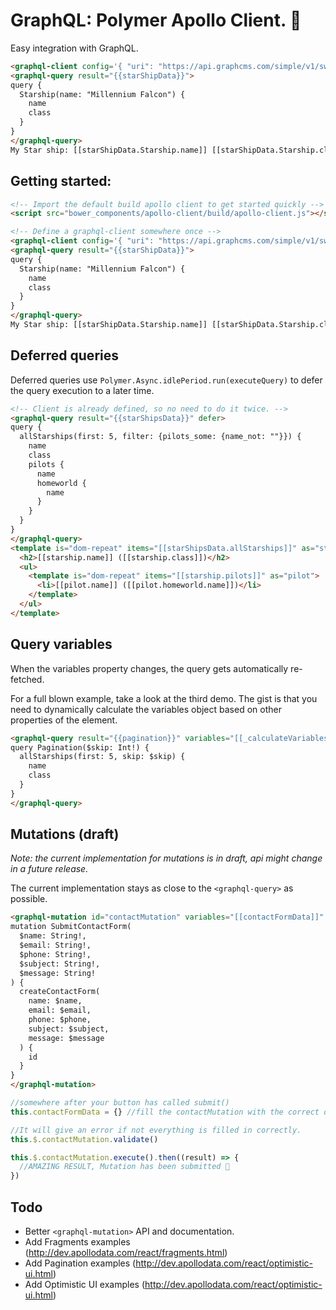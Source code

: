 # GraphQL: Polymer Apollo Client. 🚀

Easy integration with GraphQL.

<!--
```html
<custom-element-demo>
  <template>
    <script src="../webcomponentsjs/webcomponents-lite.js"></script>
    <script src="build/apollo-client.js"></script>
    <link rel="import" href="graphql-client.html">
    <link rel="import" href="graphql-query.html">
    <link rel="import" href="../polymer/lib/elements/dom-bind.html">
    <style>
      html {
        font-family: sans-serif; 
      }
    </style>
    <div>
      <dom-bind>
        <template is="dom-bind">
         <next-code-block></next-code-block>
        </template>
      </dom-bind>
    </div>
  </template>
</custom-element-demo>
```
-->
```html
<graphql-client config='{ "uri": "https://api.graphcms.com/simple/v1/swapi" }'></graphql-client>
<graphql-query result="{{starShipData}}">
query {
  Starship(name: "Millennium Falcon") {
    name
    class
  }
}
</graphql-query>
My Star ship: [[starShipData.Starship.name]] [[starShipData.Starship.class]]
```

## Getting started:


```html
<!-- Import the default build apollo client to get started quickly -->
<script src="bower_components/apollo-client/build/apollo-client.js"></script>
```

```html
<!-- Define a graphql-client somewhere once -->
<graphql-client config='{ "uri": "https://api.graphcms.com/simple/v1/swapi" }'></graphql-client>
<graphql-query result="{{starShipData}}">
query {
  Starship(name: "Millennium Falcon") {
    name
    class
  }
}
</graphql-query>
My Star ship: [[starShipData.Starship.name]] [[starShipData.Starship.class]]
```

## Deferred queries
Deferred queries use `Polymer.Async.idlePeriod.run(executeQuery)` to defer the query execution to a later time.


```html
<!-- Client is already defined, so no need to do it twice. -->
<graphql-query result="{{starShipsData}}" defer>
query {
  allStarships(first: 5, filter: {pilots_some: {name_not: ""}}) {
    name
    class
    pilots {
      name
      homeworld {
        name
      }
    }
  }
}
</graphql-query>
<template is="dom-repeat" items="[[starShipsData.allStarships]]" as="starship">
  <h2>[[starship.name]] ([[starship.class]])</h2>
  <ul>
    <template is="dom-repeat" items="[[starship.pilots]]" as="pilot">
      <li>[[pilot.name]] ([[pilot.homeworld.name]])</li>
    </template>
  </ul>
</template>
```

## Query variables

When the variables property changes, the query gets automatically re-fetched.

For a full blown example, take a look at the third demo. The gist is that you need to dynamically calculate the
variables object based on other properties of the element.

```html
<graphql-query result="{{pagination}}" variables="[[_calculateVariables(skip)]]">
query Pagination($skip: Int!) {
  allStarships(first: 5, skip: $skip) {
    name
    class
  }
}
</graphql-query>
```

## Mutations (draft)

_Note: the current implementation for mutations is in draft, api might change in a future release._

The current implementation stays as close to the `<graphql-query>` as possible.

```html
<graphql-mutation id="contactMutation" variables="[[contactFormData]]" result="{{contactMutationResult}}">
mutation SubmitContactForm(
  $name: String!,
  $email: String!,
  $phone: String!,
  $subject: String!,
  $message: String!
) {
  createContactForm(
    name: $name,
    email: $email,
    phone: $phone,
    subject: $subject,
    message: $message
  ) {
    id
  }
}
</graphql-mutation>
```

```js
//somewhere after your button has called submit()
this.contactFormData = {} //fill the contactMutation with the correct data.

//It will give an error if not everything is filled in correctly.
this.$.contactMutation.validate()

this.$.contactMutation.execute().then((result) => {
  //AMAZING RESULT, Mutation has been submitted 🎉
})
```

## Todo
- Better `<graphql-mutation>` API and documentation.
- Add Fragments examples (http://dev.apollodata.com/react/fragments.html)
- Add Pagination examples (http://dev.apollodata.com/react/optimistic-ui.html)
- Add Optimistic UI examples (http://dev.apollodata.com/react/optimistic-ui.html)

